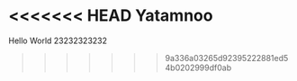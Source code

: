 <<<<<<< HEAD
Yatamnoo
=======
Hello World 23232323232
>>>>>>> 9a336a03265d92395222881ed54b0202999df0ab
